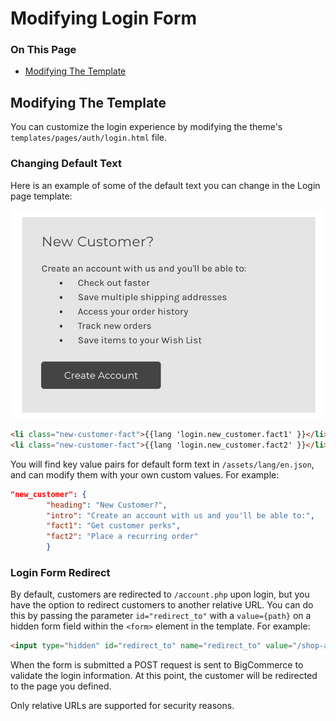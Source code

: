 # Modifying Login Form
<div class="otp" id="no-index">

### On This Page
- [Modifying The Template](#modifying-the-template)
</div>

## Modifying The Template
You can customize the login experience by modifying the theme's `templates/pages/auth/login.html` file.

### Changing Default Text
Here is an example of some of the default text you can change in the Login page template:

![#### New Customer Facts](/../../../assets/images/new_customer.png "### New Customer Facts")

```html
<li class="new-customer-fact">{{lang 'login.new_customer.fact1' }}</li>
<li class="new-customer-fact">{{lang 'login.new_customer.fact2' }}</li>
```
You will find key value pairs for default form text in `/assets/lang/en.json`, and can modify them with your own custom values. For example:

```json
"new_customer": {
        "heading": "New Customer?",
        "intro": "Create an account with us and you'll be able to:",
        "fact1": "Get customer perks",
        "fact2": "Place a recurring order"
        }
```

### Login Form Redirect
By default, customers are redirected to `/account.php` upon login, but you have the option to redirect customers to another relative URL. You can do this by passing the parameter `id="redirect_to"` with a `value={path}` on a hidden form field within the `<form>` element in the template. For example:

```html
<input type="hidden" id="redirect_to" name="redirect_to" value="/shop-all">
```
When the form is submitted a POST request is sent to BigCommerce to validate the login information. At this point, the customer will be redirected to the page you defined.

Only relative URLs are supported for security reasons.